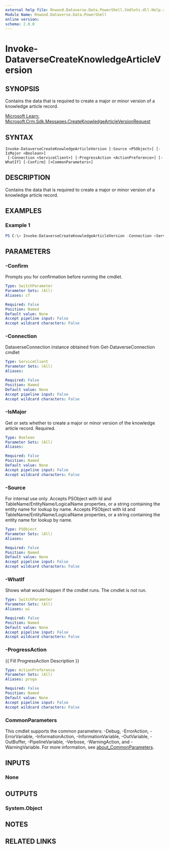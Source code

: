 ```yaml
---
external help file: Rnwood.Dataverse.Data.PowerShell.Cmdlets.dll-Help.xml
Module Name: Rnwood.Dataverse.Data.PowerShell
online version:
schema: 2.0.0
---
```


# Invoke-DataverseCreateKnowledgeArticleVersion

## SYNOPSIS
Contains the data that is required to create a major or minor version of a knowledge article record.

[Microsoft Learn: Microsoft.Crm.Sdk.Messages.CreateKnowledgeArticleVersionRequest](https://learn.microsoft.com/dotnet/api/Microsoft.Crm.Sdk.Messages.CreateKnowledgeArticleVersionRequest)

## SYNTAX

```
Invoke-DataverseCreateKnowledgeArticleVersion [-Source <PSObject>] [-IsMajor <Boolean>]
 [-Connection <ServiceClient>] [-ProgressAction <ActionPreference>] [-WhatIf] [-Confirm] [<CommonParameters>]
```

## DESCRIPTION
Contains the data that is required to create a major or minor version of a knowledge article record.

## EXAMPLES

### Example 1
```powershell
PS C:\> Invoke-DataverseCreateKnowledgeArticleVersion -Connection <ServiceClient> -Source <PSObject> -IsMajor <Boolean>
```

## PARAMETERS

### -Confirm
Prompts you for confirmation before running the cmdlet.

```yaml
Type: SwitchParameter
Parameter Sets: (All)
Aliases: cf

Required: False
Position: Named
Default value: None
Accept pipeline input: False
Accept wildcard characters: False
```

### -Connection
DataverseConnection instance obtained from Get-DataverseConnection cmdlet

```yaml
Type: ServiceClient
Parameter Sets: (All)
Aliases:

Required: False
Position: Named
Default value: None
Accept pipeline input: False
Accept wildcard characters: False
```

### -IsMajor
Get or sets whether to create a major or minor version of the knowledge article record. Required.

```yaml
Type: Boolean
Parameter Sets: (All)
Aliases:

Required: False
Position: Named
Default value: None
Accept pipeline input: False
Accept wildcard characters: False
```

### -Source
For internal use only. Accepts PSObject with Id and TableName/EntityName/LogicalName properties, or a string containing the entity name for lookup by name. Accepts PSObject with Id and TableName/EntityName/LogicalName properties, or a string containing the entity name for lookup by name.

```yaml
Type: PSObject
Parameter Sets: (All)
Aliases:

Required: False
Position: Named
Default value: None
Accept pipeline input: False
Accept wildcard characters: False
```

### -WhatIf
Shows what would happen if the cmdlet runs. The cmdlet is not run.

```yaml
Type: SwitchParameter
Parameter Sets: (All)
Aliases: wi

Required: False
Position: Named
Default value: None
Accept pipeline input: False
Accept wildcard characters: False
```

### -ProgressAction
{{ Fill ProgressAction Description }}

```yaml
Type: ActionPreference
Parameter Sets: (All)
Aliases: proga

Required: False
Position: Named
Default value: None
Accept pipeline input: False
Accept wildcard characters: False
```

### CommonParameters
This cmdlet supports the common parameters: -Debug, -ErrorAction, -ErrorVariable, -InformationAction, -InformationVariable, -OutVariable, -OutBuffer, -PipelineVariable, -Verbose, -WarningAction, and -WarningVariable. For more information, see [about_CommonParameters](http://go.microsoft.com/fwlink/?LinkID=113216).

## INPUTS

### None
## OUTPUTS

### System.Object
## NOTES

## RELATED LINKS
